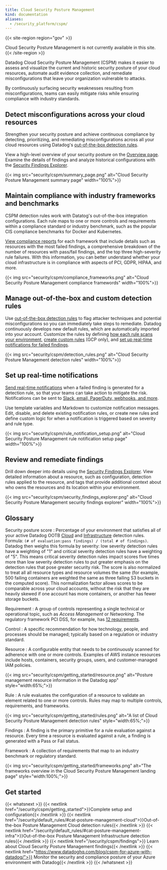 ```yaml
---
title: Cloud Security Posture Management
kind: documentation
aliases:
  - /security_platform/cspm/
---
```


{{< site-region region="gov" >}}
<div class="alert alert-warning">
Cloud Security Posture Management is not currently available in this site.
</div>
{{< /site-region >}}

Datadog Cloud Security Posture Management (CSPM) makes it easier to assess and visualize the current and historic security posture of your cloud resources, automate audit evidence collection, and remediate misconfigurations that leave your organization vulnerable to attacks.

By continuously surfacing security weaknesses resulting from misconfigurations, teams can easily mitigate risks while ensuring compliance with industry standards.

## Detect misconfigurations across your cloud resources

Strengthen your security posture and achieve continuous compliance by detecting, prioritizing, and remediating misconfigurations across all your cloud resources using Datadog's [out-of-the-box detection rules](#manage-out-of-the-box-and-custom-detection-rules). 

View a high-level overview of your security posture on the [Overview page][3]. Examine the details of findings and analyze historical configurations with the [Security Findings Explorer][9].

{{< img src="security/cspm/summary_page.png" alt="Cloud Security Posture Management summary page" width="100%">}}

## Maintain compliance with industry frameworks and benchmarks

CSPM detection rules work with Datatog's out-of-the-box integration configurations. Each rule maps to one or more controls and requirements within a compliance standard or industry benchmark, such as the popular CIS compliance benchmarks for Docker and Kubernetes.

[View compliance reports][10] for each framework that include details such as resources with the most failed findings, a comprehensive breakdown of the number of resources with pass/fail findings, and the top three high-severity rule failures. With this information, you can better understand whether your cloud infrastructure is in compliance with aspects of PCI, GDPR, HIPAA, and more.

{{< img src="security/cspm/compliance_frameworks.png" alt="Cloud Security Posture Management compliance framewords" width="100%">}}
## Manage out-of-the-box and custom detection rules

Use [out-of-the-box detection rules][7] to flag attacker techniques and potential misconfigurations so you can immediately take steps to remediate. Datadog continuously develops new default rules, which are automatically imported into your account. Customize the rules by defining [how each rule scans your environment][6], [create custom rules][8] (GCP only), and [set up real-time notifications for failed findings](#set-up-real-time-notifications).

{{< img src="security/cspm/detection_rules.png" alt="Cloud Security Posture Management detection rules" width="100%">}}

## Set up real-time notifications

[Send real-time notifications][11] when a failed finding is generated for a detection rule, so that your teams can take action to mitigate the risk. Notifications can be sent to [Slack, email, PagerDuty, webhooks, and more][12].

Use template variables and Markdown to customize notification messages. Edit, disable, and delete existing notification rules, or create new rules and define custom logic for when a notification is triggered based on severity and rule type.

{{< img src="security/cspm/rule_notification_setup.png" alt="Cloud Security Posture Management rule notification setup page" width="100%">}}

## Review and remediate findings

Drill down deeper into details using the [Security Findings Explorer][4]. View detailed information about a resource, such as configuration, detection rules applied to the resource, and tags that provide additional context about who owns the resources and its location within your environment.

{{< img src="security/cspm/security_findings_explorer.png" alt="Cloud Security Posture Management security findings explorer" width="100%">}}

## Glossary

Security posture score
: Percentage of your environment that satisfies all of your active Datadog OOTB [Cloud][1] and [Infrastructure][2] detection rules. Formula: `(# of evaluation:pass findings) / (total # of findings)`. Datadog then weighs this formula by severity: low severity detection rules have a weighting of "1" and critical severity detection rules have a weighting of "5". This means critical severity detection rules impact scores five times more than low severity detection rules to put greater emphasis on the detection rules that pose greater security risk. The score is also normalized to treat all all resource types and resource volumes the same (for example, 500 failing containers are weighted the same as three failing S3 buckets in the computed score). This normalization factor allows scores to be comparable across your cloud accounts, without the risk that they are heavily skewed if one account has more containers, or another has fewer storage buckets.

Requirement
: A group of controls representing a single technical or operational topic, such as _Access Management_ or _Networking_. The regulatory framework PCI DSS, for example, has [12 requirements][5].

Control
: A specific recommendation for how technology, people, and processes should be managed; typically based on a regulation or industry standard.

Resource
: A configurable entity that needs to be continuously scanned for adherence with one or more controls. Examples of AWS instance resources include hosts, containers, security groups, users, and customer-managed IAM policies.

  {{< img src="security/cspm/getting_started/resource.png" alt="Posture management resource information in the Datadog app" style="width:65%;">}}

Rule
: A rule evaluates the configuration of a resource to validate an element related to one or more controls. Rules may map to multiple controls, requirements, and frameworks.

  {{< img src="security/cspm/getting_started/rules.png" alt="A list of Cloud Security Posture Management detection rules" style="width:65%;">}}

Findings
: A finding is the primary primitive for a rule evaluation against a resource. Every time a resource is evaluated against a rule, a finding is generated with a Pass or Fail status.

Framework
: A collection of requirements that map to an industry benchmark or regulatory standard.

  {{< img src="security/cspm/getting_started/frameworks.png" alt="The frameworks overview in the Cloud Security Posture Management landing page" style="width:100%;">}}

## Get started

{{< whatsnext >}}
  {{< nextlink href="/security/cspm/getting_started">}}Complete setup and configuration{{< /nextlink >}}
  {{< nextlink href="/security/default_rules/#cat-posture-management-cloud">}}Out-of-the-box Posture Management Cloud detection rules{{< /nextlink >}}
  {{< nextlink href="/security/default_rules/#cat-posture-management-infra">}}Out-of-the-box Posture Management Infrastructure detection rules{{< /nextlink >}}
  {{< nextlink href="/security/cspm/findings">}} Learn about Cloud Security Posture Management findings{{< /nextlink >}}
  {{< nextlink href="https://www.datadoghq.com/blog/cspm-for-azure-with-datadog/">}} Monitor the security and compliance posture of your Azure environment with Datadog{{< /nextlink >}}
{{< /whatsnext >}}

[1]: /security/default_rules/#cat-posture-management-cloud
[2]: /security/default_rules/#cat-posture-management-infra
[3]: https://app.datadoghq.com/security/compliance/homepage
[4]: /security/cspm/findings
[5]: https://www.pcisecuritystandards.org/pci_security/maintaining_payment_security
[6]: /security/cspm/frameworks_and_benchmarks#customize-how-your-environment-is-scanned-by-each-rule
[7]: /security/default_rules/#cat-posture-management-cloud
[8]: /security/cspm/custom_rules
[9]: https://app.datadoghq.com/security/compliance
[10]: /security/cspm/frameworks_and_benchmarks
[11]: /security/cspm/frameworks_and_benchmarks#set-notification-targets-for-detection-rules
[12]: /security/notifications/
